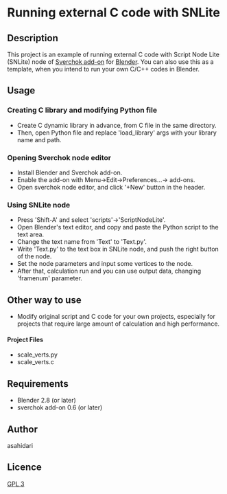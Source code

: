 # Running external C code with SNLite

## Description

This project is an example of running external C code with Script Node Lite (SNLite) node of [Sverchok add-on](https://github.com/nortikin/sverchok) for [Blender](https://www.blender.org). You can also use this as a template, when you intend to run your own C/C++ codes in Blender.

## Usage

### Creating C library and modifying Python file
- Create C dynamic library in advance, from C file in the same directory.  
- Then, open Python file and replace 'load_library' args with your library name and path.  

### Opening Sverchok node editor
- Install Blender and Sverchok add-on.
- Enable the add-on with Menu->Edit->Preferences...-> add-ons.  
- Open sverchok node editor, and click '+New' button in the header.  

### Using SNLite node
- Press 'Shift-A' and select 'scripts'->'ScriptNodeLite'.  
- Open Blender's text editor, and copy and paste the Python script to the text area.  
- Change the text name from 'Text' to 'Text.py'.  
- Write 'Text.py' to the text box in SNLite node, and push the right button of the node.  
- Set the node parameters and input some vertices to the node.  
- After that, calculation run and you can use output data, changing 'framenum' parameter.  

## Other way to use
- Modify original script and C code for your own projects, especially for projects that require large amount of calculation and high performance.

#### Project Files
- scale_verts.py  
- scale_verts.c  

## Requirements
* Blender 2.8 (or later)
* sverchok add-on 0.6 (or later)

## Author
asahidari

## Licence
[GPL 3](https://www.gnu.org/licenses/quick-guide-gplv3.html)
